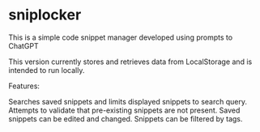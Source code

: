 # sniplocker

This is a simple code snippet manager developed using prompts to ChatGPT

This version currently stores and retrieves data from LocalStorage and is intended to run locally.   

Features:

Searches saved snippets and limits displayed snippets to search query.
Attempts to validate that pre-existing snippets are not present.
Saved snippets can be edited and changed.
Snippets can be filtered by tags.
